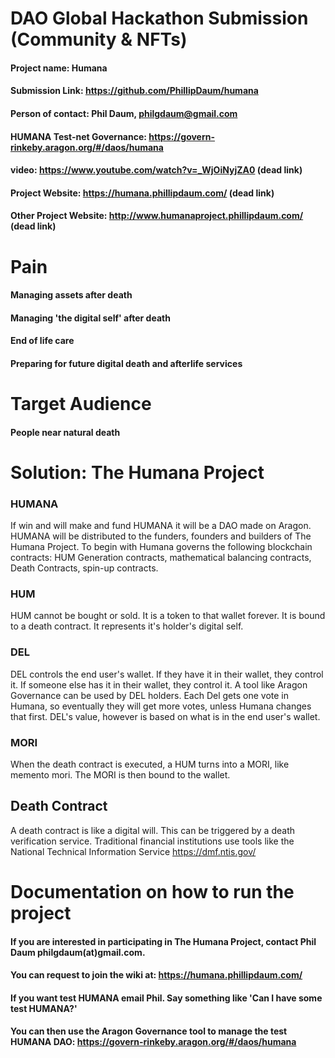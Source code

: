 

# DAO Global Hackathon Submission (Community & NFTs)
#### Project name: Humana
#### Submission Link: https://github.com/PhillipDaum/humana
#### Person of contact: Phil Daum, philgdaum@gmail.com
#### HUMANA Test-net Governance: https://govern-rinkeby.aragon.org/#/daos/humana
#### video: https://www.youtube.com/watch?v=_WjOiNyjZA0 (dead link)
#### Project Website: https://humana.phillipdaum.com/ (dead link)
#### Other Project Website: http://www.humanaproject.phillipdaum.com/ (dead link)


# Pain
#### Managing assets after death
#### Managing 'the digital self' after death
#### End of life care
#### Preparing for future digital death and afterlife services

# Target Audience
#### People near natural death

# Solution: The Humana Project
### HUMANA
If win and will make and fund HUMANA it will be a DAO made on Aragon. HUMANA will be distributed to the funders, founders and builders of The Humana Project. To begin with Humana governs the following blockchain contracts: HUM Generation contracts, mathematical balancing contracts, Death Contracts, spin-up contracts.

### HUM
HUM cannot be bought or sold. It is a token to that wallet forever. It is bound to a death contract. It represents it's holder's digital self.

### DEL
DEL controls the end user's wallet. If they have it in their wallet, they control it. If someone else has it in their wallet, they control it. A tool like Aragon Governance can be used by DEL holders. Each Del gets one vote in Humana, so eventually they will get more votes, unless Humana changes that first. DEL's value, however is based on what is in the end user's wallet.

### MORI
When the death contract is executed, a HUM turns into a MORI, like memento mori. The MORI is then bound to the wallet.

## Death Contract
A death contract is like a digital will. This can be triggered by a death verification service. Traditional financial institutions use tools like the National Technical Information Service https://dmf.ntis.gov/

# Documentation on how to run the project
#### If you are interested in participating in The Humana Project, contact Phil Daum philgdaum(at)gmail.com. 
#### You can request to join the wiki at: https://humana.phillipdaum.com/
#### If you want test HUMANA email Phil. Say something like 'Can I have some test HUMANA?'
#### You can then use the Aragon Governance tool to manage the test HUMANA DAO: https://govern-rinkeby.aragon.org/#/daos/humana

